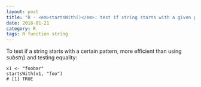 ```yaml
---
layout: post
title: "R - <em>startsWith()</em>: test if string starts with a given pattern"
date: 2018-01-21
category: R
tags: R function string
---
```


To test if a string starts with a certain pattern, more efficient than using <em>substr()</em> and testing equality:

```
x1 <- "foobar"
startsWith(x1, "foo")
# [1] TRUE
```



